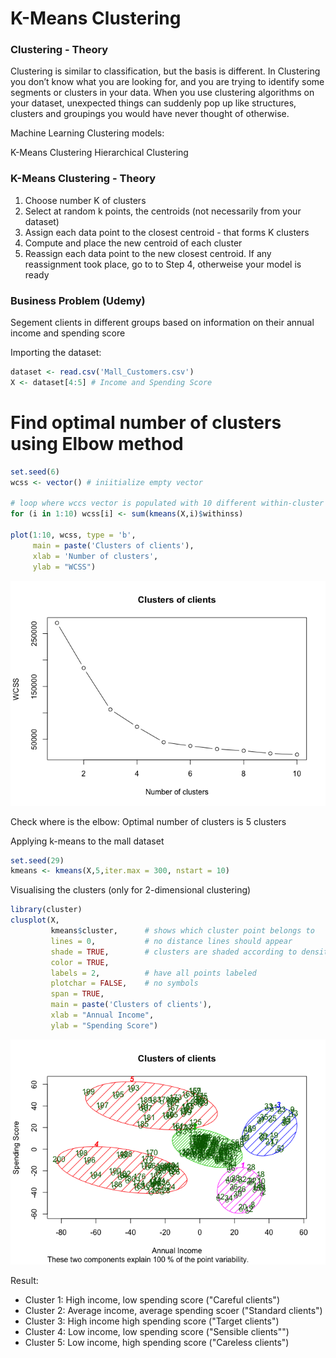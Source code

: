 # K-Means Clustering



### Clustering - Theory
Clustering is similar to classification, but the basis is different. In Clustering you don’t know what you are looking for, and you are trying to identify some segments or clusters in your data. When you use clustering algorithms on your dataset, unexpected things can suddenly pop up like structures, clusters and groupings you would have never thought of otherwise.

Machine Learning Clustering models:

K-Means Clustering
Hierarchical Clustering

### K-Means Clustering - Theory

1. Choose number K of clusters
2. Select at random k points, the centroids (not necessarily from your dataset)
3. Assign each data point to the closest centroid - that forms K clusters
4. Compute and place the new centroid of each cluster
5. Reassign each data point to the new closest centroid. If any reassignment took place, go to to Step 4, otherweise your model is ready

### Business Problem (Udemy)
Segement clients in different groups based on information on their annual income and spending score

Importing the dataset:

```r
dataset <- read.csv('Mall_Customers.csv')
X <- dataset[4:5] # Income and Spending Score
```

# Find optimal number of clusters using Elbow method

```r
set.seed(6)
wcss <- vector() # iniitialize empty vector

# loop where wccs vector is populated with 10 different within-cluster sum of squares (whitinns), for the 10 number of clusters (1 to 10):
for (i in 1:10) wcss[i] <- sum(kmeans(X,i)$withinss)

plot(1:10, wcss, type = 'b', 
     main = paste('Clusters of clients'), 
     xlab = 'Number of clusters', 
     ylab = "WCSS")
```

![](KmeansClustering_files/figure-html/unnamed-chunk-2-1.png)<!-- -->

Check where is the elbow: Optimal number of clusters is 5 clusters

Applying k-means to the mall dataset

```r
set.seed(29)
kmeans <- kmeans(X,5,iter.max = 300, nstart = 10)
```

Visualising the clusters (only for 2-dimensional clustering)

```r
library(cluster)
clusplot(X,
         kmeans$cluster,      # shows which cluster point belongs to
         lines = 0,           # no distance lines should appear
         shade = TRUE,        # clusters are shaded according to density
         color = TRUE,
         labels = 2,          # have all points labeled
         plotchar = FALSE,    # no symbols
         span = TRUE,
         main = paste('Clusters of clients'),
         xlab = "Annual Income",
         ylab = "Spending Score")
```

![](KmeansClustering_files/figure-html/unnamed-chunk-4-1.png)<!-- -->

Result:

* Cluster 1: High income, low spending score ("Careful clients")
* Cluster 2: Average income, average spending scoer ("Standard clients")
* Cluster 3: High income high spending score  ("Target clients")
* Cluster 4: Low income, low spending score ("Sensible clients"")
* Cluster 5: Low income, high spending score ("Careless clients")
